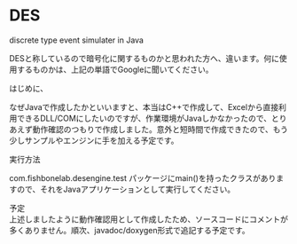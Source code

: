 # DES
discrete type event simulater in Java
  
DESと称しているので暗号化に関するものかと思われた方へ、違います。何に使用するものかは、上記の単語でGoogleに聞いてください。  
  
はじめに、  
  
なぜJavaで作成したかといいますと、本当はC++で作成して、Excelから直接利用できるDLL/COMにしたいのですが、作業環境がJavaしかなかったので、とりあえず動作確認のつもりで作成しました。意外と短時間で作成できたので、もう少しサンプルやエンジンに手を加える予定です。  
  
実行方法  
  
com.fishbonelab.desengine.test パッケージにmain()を持ったクラスがありますので、それをJavaアプリケーションとして実行してください。  
  
予定  
上述しましたように動作確認用として作成したため、ソースコードにコメントが多くありません。順次、javadoc/doxygen形式で追記する予定です。